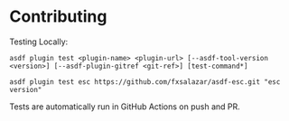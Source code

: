 # Contributing

Testing Locally:

```shell
asdf plugin test <plugin-name> <plugin-url> [--asdf-tool-version <version>] [--asdf-plugin-gitref <git-ref>] [test-command*]

asdf plugin test esc https://github.com/fxsalazar/asdf-esc.git "esc version"
```

Tests are automatically run in GitHub Actions on push and PR.
